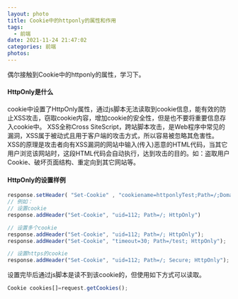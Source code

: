 ```yaml
---
layout: photo
title: Cookie中的httponly的属性和作用
tags:
  - 前端
date: 2021-11-24 21:47:02
categories: 前端
photos:
---
```

偶尔接触到Cookie中的httponly的属性，学习下。
<!--more-->
#### HttpOnly是什么
cookie中设置了HttpOnly属性，通过js脚本无法读取到cookie信息，能有效的防止XSS攻击，窃取cookie内容，增加cookie的安全性，但是也不要将重要信息存入cookie中。
XSS全称Cross SiteScript，跨站脚本攻击，是Web程序中常见的漏洞，XSS属于被动式且用于客户端的攻击方式，所以容易被忽略其危害性。
XSS的原理是攻击者向有XSS漏洞的网站中输入(传入)恶意的HTML代码，当其它用户浏览该网站时，这段HTML代码会自动执行，达到攻击的目的。如：盗取用户Cookie、破坏页面结构、重定向到其它网站等。

#### HttpOnly的设置样例

```javascript
response.setHeader( "Set-Cookie" , "cookiename=httponlyTest;Path=/;Domain=domainvalue;Max-Age=seconds;HTTPOnly");
// 例如：
// 设置cookie
response.addHeader("Set-Cookie", "uid=112; Path=/; HttpOnly")

// 设置多个cookie
response.addHeader("Set-Cookie", "uid=112; Path=/; HttpOnly");
response.addHeader("Set-Cookie", "timeout=30; Path=/test; HttpOnly");

// 设置https的cookie
response.addHeader("Set-Cookie", "uid=112; Path=/; Secure; HttpOnly");
```
设置完毕后通过js脚本是读不到该cookie的，但使用如下方式可以读取。
```javascript
Cookie cookies[]=request.getCookies(); 
```
